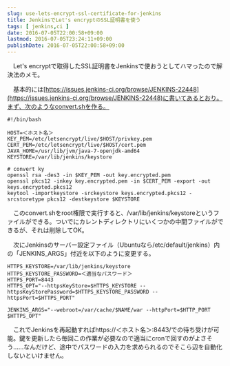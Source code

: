 ```yaml
---
slug: use-lets-encrypt-ssl-certificate-for-jenkins
title: JenkinsでLet's encryptのSSL証明書を使う
tags: [ jenkins,ci ]
date: 2016-07-05T22:00:58+09:00
lastmod: 2016-07-05T23:24:11+09:00
publishDate: 2016-07-05T22:00:58+09:00
---
```


　Let's encryptで取得したSSL証明書をJenkinsで使おうとしてハマったので解決法のメモ。

　基本的には[https://issues.jenkins-ci.org/browse/JENKINS-22448](https://issues.jenkins-ci.org/browse/JENKINS-22448)に書いてあるとおり。まず、次のようなconvert.shを作る。

```
#!/bin/bash

HOST=＜ホスト名＞
KEY_PEM=/etc/letsencrypt/live/$HOST/privkey.pem
CERT_PEM=/etc/letsencrypt/live/$HOST/cert.pem
JAVA_HOME=/usr/lib/jvm/java-7-openjdk-amd64
KEYSTORE=/var/lib/jenkins/keystore

# convert ky
openssl rsa -des3 -in $KEY_PEM -out key.encrypted.pem
openssl pkcs12 -inkey key.encrypted.pem -in $CERT_PEM -export -out keys.encrypted.pkcs12
keytool -importkeystore -srckeystore keys.encrypted.pkcs12 -srcstoretype pkcs12 -destkeystore $KEYSTORE
```

　このconvert.shをroot権限で実行すると、/var/lib/jenkins/keystoreというファイルができる。ついでにカレントディレクトリにいくつかの中間ファイルができるが、それは削除してOK。

　次にJenkinsのサーバー設定ファイル（Ubuntuなら/etc/default/jenkins）内の「JENKINS_ARGS」付近を以下のように変更する。

```
HTTPS_KEYSTORE=/var/lib/jenkins/keystore
HTTPS_KEYSTORE_PASSWORD=＜適当なパスワード＞
HTTPS_PORT=8443
HTTPS_OPT="--httpsKeyStore=$HTTPS_KEYSTORE --httpsKeyStorePassword=$HTTPS_KEYSTORE_PASSWORD --httpsPort=$HTTPS_PORT"

JENKINS_ARGS="--webroot=/var/cache/$NAME/war --httpPort=$HTTP_PORT $HTTPS_OPT"
```

　これでJenkinsを再起動すればhttps://＜ホスト名＞:8443/での待ち受けが可能。鍵を更新したら毎回この作業が必要なので適当にcronで回すのがよさそう……なんだけど、途中でパスワードの入力を求められるのでそこら辺を自動化しないといけません。


